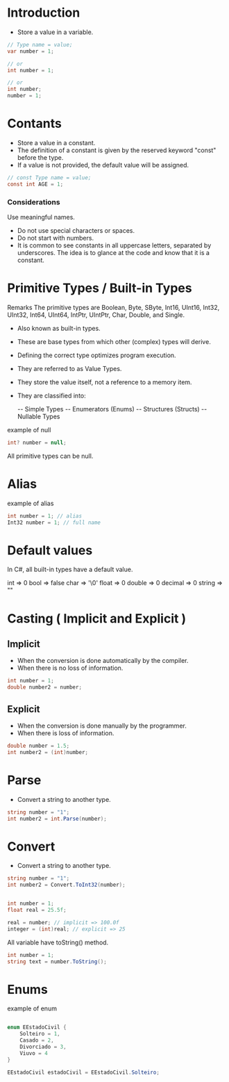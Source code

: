 # Introduction 

- Store a value in a variable.

```csharp
// Type name = value;
var number = 1;

// or
int number = 1;

// or
int number;
number = 1;
```

# Contants

- Store a value in a constant.
- The definition of a constant is given by the reserved keyword "const" before the type.
- If a value is not provided, the default value will be assigned.

```csharp
// const Type name = value;
const int AGE = 1;
```

### Considerations

Use meaningful names.

- Do not use special characters or spaces.
- Do not start with numbers.
- It is common to see constants in all uppercase letters, separated by underscores.
The idea is to glance at the code and know that it is a constant.

# Primitive Types / Built-in Types

Remarks
The primitive types are Boolean, Byte, SByte, Int16, UInt16, Int32, UInt32, Int64, UInt64, IntPtr, UIntPtr, Char, Double, and Single.

- Also known as built-in types.
- These are base types from which other (complex) types will derive.
- Defining the correct type optimizes program execution.
- They are referred to as Value Types.
- They store the value itself, not a reference to a memory item.

- They are classified into:

    -- Simple Types
    -- Enumerators (Enums)
    -- Structures (Structs)
    -- Nullable Types

example of null

```csharp
int? number = null;
```

All primitive types can be null.

# Alias

example of alias

```csharp
int number = 1; // alias
Int32 number = 1; // full name
```

# Default values

In C#, all built-in types have a default value.

int => 0
bool => false
char => '\0'
float => 0
double => 0
decimal => 0
string => ""

# Casting ( Implicit and Explicit )

## Implicit

- When the conversion is done automatically by the compiler.
- When there is no loss of information.

```csharp
int number = 1;
double number2 = number;
```

## Explicit

- When the conversion is done manually by the programmer.
- When there is loss of information.

```csharp
double number = 1.5;
int number2 = (int)number;
```

# Parse

- Convert a string to another type.

```csharp
string number = "1";
int number2 = int.Parse(number);
```

# Convert 

- Convert a string to another type.

```csharp
string number = "1";
int number2 = Convert.ToInt32(number);
```

```csharp

int number = 1;
float real = 25.5f;

real = number; // implicit => 100.0f
integer = (int)real; // explicit => 25
```

All variable have toString() method.

```csharp
int number = 1;
string text = number.ToString();
```


# Enums 

example of enum

```csharp

enum EEstadoCivil {
    Solteiro = 1,
    Casado = 2,
    Divorciado = 3,
    Viuvo = 4
}

EEstadoCivil estadoCivil = EEstadoCivil.Solteiro;
```